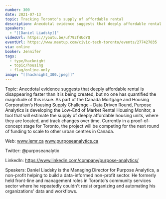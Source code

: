 ```yaml
---
number: 300
date: 2021-07-13
topic: Tracking Toronto's supply of affordable rental
description: Anecdotal evidence suggests that deeply affordable rental is disappearing faster than it is being created, but no one has quantified the magnitude of this issue. As part of the Canada Mortgage and Housing Corporation’s Housing Supply Challenge – Data Driven Round, Purpose Analytics is developing the Low-End of Market Rental Housing Monitor, a tool that will estimate the supply of deeply affordable housing units, where they are located, and track changes over time. Currently in a proof-of-concept stage for Toronto, the project will be competing for the next round of funding to scale to other urban centres in Canada.  www.lemr.ca  www.purposeanalytics.ca
speakers:
  - "[[Daniel Liadsky]]"
videoUrl: https://youtu.be/uf792f4UdYQ
eventUrl: https://www.meetup.com/civic-tech-toronto/events/277427035
via: online
booker: Jennifer
tags:
  - type/hacknight
  - topic/housing
  - flag/online-only
image: "[[hacknight_300.jpeg]]"
---
```


Topic:
Anecdotal evidence suggests that deeply affordable rental is disappearing faster than it is being created, but no one has quantified the magnitude of this issue. As part of the Canada Mortgage and Housing Corporation’s Housing Supply Challenge – Data Driven Round, Purpose Analytics is developing the Low-End of Market Rental Housing Monitor, a tool that will estimate the supply of deeply affordable housing units, where they are located, and track changes over time. Currently in a proof-of-concept stage for Toronto, the project will be competing for the next round of funding to scale to other urban centres in Canada.

Web:
www.lemr.ca
www.purposeanalytics.ca

Twitter:
@purposeanalytix

LinkedIn:
https://www.linkedin.com/company/purpose-analytics/

Speakers:
Daniel Liadsky is the Managing Director for Purpose Analytics, a non-profit helping to build a data-informed non-profit sector. He formerly held front-line and management roles in Toronto's community services sector where he repeatedly couldn't resist organizing and automating his organizations' data and workflows.
